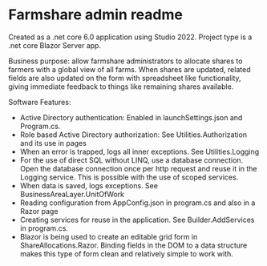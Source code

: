 # Farmshare admin readme

Created as a .net core 6.0 application using Studio 2022.
Project type is a .net core Blazor Server app.

Business purpose: allow farmshare administrators to allocate shares to farmers with a global view
of all farms.  When shares are updated, related fields are also updated on the form with spreadsheet
like functionality, giving immediate feedback to things like remaining shares available.

Software Features:
- Active Directory authentication: Enabled in launchSettings.json and Program.cs.
- Role based Active Directory authorization: See Utilities.Authorization and its use in pages
- When an error is trapped, logs all inner exceptions.  See Utilities.Logging
- For the use of direct SQL without LINQ, use a database connection.  Open the database connection once per http request
  and reuse it in the Logging service.  This is possible with the use of scoped services.
- When data is saved, logs exceptions.  See BusinessAreaLayer.UnitOfWork
- Reading configuration from AppConfig.json in program.cs and also in a Razor page
- Creating services for reuse in the application.  See Builder.AddServices in program.cs.
- Blazor is being used to create an editable grid form in ShareAllocations.Razor.  Binding 
  fields in the DOM to a data structure makes this type of form clean and relatively simple
  to work with.
